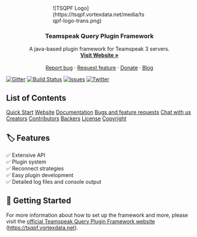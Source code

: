 
<div style="width: 50%; margin: auto;">
  ![TSQPF Logo](https://tsqpf.vortexdata.net/media/tsqpf-logo-trans.png)
</div>

<h3 align="center">Teamspeak Query Plugin Framework</h3>

<p align="center">
  A java-based plugin framework for Teamspeak 3 servers.
  <br>
  <a href="https://tsqpf.vortexdata.net/"><strong>Visit Website »</strong></a>
  <br>
  <br>
  <a href="https://github.com/Teamspeak-Query-Plugin-Framework/tsq-plugin-framework/issues/new?assignees=&labels=bug&template=bug_report.md&title=">Report bug</a>
  ·
  <a href="https://github.com/Teamspeak-Query-Plugin-Framework/tsq-plugin-framework/issues/new?assignees=&labels=enhancement&template=feature_request.md&title=">Request feature</a>
  ·
  <a href="https://https://ko-fi.com/vortexdatanet">Donate</a>
  ·
  <a href="https://blog.vortexdata.net">Blog</a>
</p>

[![Gitter](https://badges.gitter.im/Teamspeak-Query-Plugin-Framework/community.svg)](https://gitter.im/Teamspeak-Query-Plugin-Framework/community?utm_source=badge&utm_medium=badge&utm_campaign=pr-badge)
[![Build Status](https://travis-ci.org/Vortexdata/tsq-plugin-framework.svg?branch=v2.0)](https://travis-ci.org/Vortexdata/tsq-plugin-framework)
[![Issues](https://img.shields.io/github/issues/Vortexdata/tsq-plugin-framework?label=Issues)](https://github.com/Vortexdata/tsq-plugin-framework/issues)
[![Twitter](https://img.shields.io/twitter/url?color=1DA1F2&label=Twitter&logo=Twitter&logoColor=1DA1F2&style=flat-square&url=https%3A%2F%2Ftwitter.com%2FVortexdataNET)](https://twitter.com/VortexdataNET)

## List of Contents
[Quick Start](https://tsqpf.vortexdata.net/docs/docs/framework_welcome/)
[Website](https://tsqpf.vortexdata.net/)
[Documentation](https://tsqpf.vortexdata.net/docs)
[Bugs and feature requests](https://github.com/Teamspeak-Query-Plugin-Framework/tsq-plugin-framework/issues/new/choose)
[Chat with us](https://gitter.im/Teamspeak-Query-Plugin-Framework/community)
[Creators](https://vortexdata.net)
[Contributors](https://vortexdata.net)
[Backers](https://vortexdata.net)
[License](https://vortexdata.net)
[Copyright](https://vortexdata.net)

## 🏷️ Features
✅ Extensive API<br/>
✅ Plugin system<br/>
✅ Reconnect strategies<br/>
✅ Easy plugin development<br/>
✅ Detailed log files and console output<br/>

## 🚀 Getting Started

For more information about how to set up the framework and more, please visit the [official Teamspeak Query Plugin Framework website](https://tsqpf.vortexdata.net) (https://tsqpf.vortexdata.net).
